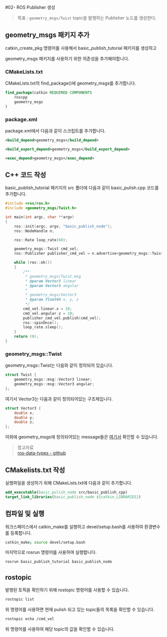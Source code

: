 #02- ROS Publisher 생성

> 목표 : `geometry_msgs/Twist` topic을 발행하는 Publisher 노드를 생성한다.

## geometry_msgs 패키지 추가

catkin_create_pkg 명령어를 사용해서 basic_publish_tutorial 패키지를 생성하고

geometry_msgs 패키지를 사용하기 위한 의존성을 추가해야합니다.

### CMakeLists.txt

CMakeLists.txt의 find_package()에 geometry_msgs를 추가합니다.

```cmake
find_package(catkin REQUIRED COMPONENTS
	roscpp
	geometry_msgs
)
```

### package.xml

package.xml에서 다음과 같이 스크립트를 추가합니다.

```xml
<build_depend>geometry_msgs</build_depend>

<build_export_depend>geometry_msgs</build_export_depend>

<exec_depend>geometry_msgs</exec_depend>
```

## C++ 코드 작성

basic_publish_tutorial 패키지의 src 폴더에 다음과 같이 basic_pulish.cpp 코드를 추가합니다.

```c++
#include <ros/ros.h>
#include <geometry_msgs/Twist.h>

int main(int argc, char **argv)
{
	ros::init(argc, argv, "basic_publish_node");
	ros::NodeHandle n;

	ros::Rate loop_rate(60);

	geometry_msgs::Twist cmd_vel;
	ros::Publisher publisher_cmd_vel = n.advertise<geometry_msgs::Twist>("cmd_vel", 1000);

	while (ros::ok())
	{
		/**
		 * geometry_msgs/Twist.msg
		 * @param Vector3 linear
		 * @param Vector3 angular
		 *
		 * geometry_msgs/Vector3
		 * @param float64 x, y, z
		 */
		cmd_vel.linear.x = 10;
		cmd_vel.angular.z = 10;
		publisher_cmd_vel.publish(cmd_vel);
		ros::spinOnce();
		loop_rate.sleep();
	}
	return (0);
}
```

### geometry_msgs::Twist

geometry_msgs::Twist는 다음와 같이 정의되어 있습니다.

```c++
struct Twist {
    geometry_msgs::msg::Vector3 linear;
    geometry_msgs::msg::Vector3 angular;
};
```

여기서 Vector3는 다음과 같이 정의되어있는 구조체입니다.

```c++
struct Vector3 {
    double x;
    double y;
    double z;
};
```

이외에 geometry_msgs에 정의되어있는 message들은 [여기서](https://github.com/rticommunity/ros-data-types/tree/master/geometry_msgs/msg) 확인할 수 있습니다.

> 참고자료  
> [ros-data-types - github](https://github.com/rticommunity/ros-data-types/tree/master/geometry_msgs/msg)

## CMakelists.txt 작성

실행파일을 생성하기 위해 CMakeLists.txt에 다음과 같이 추가합니다.

```cmake
add_executable(basic_pulish_node src/basic_publish_cpp)
target_link_libraries(basic_publish_node ${catkin_LIBRARIES})
```

## 컴파일 및 실행

워크스페이스에서 catkin_make를 실행하고 devel/setup.bash를 사용하여 환경변수를 등록합니다.

```bash
catkin_make; source devel/setup.bash
```

마지막으로 rosrun 명령어를 사용하여 실행합니다.

```bash
rosrun basic_publish_tutorial basic_publish_node
```

## rostopic

발행된 토픽을 확인하기 위해 rostopic 명령어를 사용할 수 있습니다.

```bash
rostopic list
```

위 명령어를 사용하면 현재 pulish 되고 있는 topic들의 목록을 확인할 수 있습니다.

```bash
rostopic echo /cmd_vel
```

위 명령어를 사용하여 해당 topic의 값을 확인할 수 있습니다.
